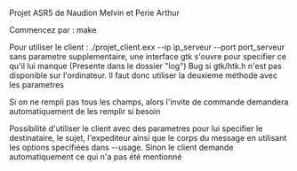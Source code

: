 Projet ASR5 de Naudion Melvin et Perie Arthur

Commencez par : make

Pour utiliser le client : ./projet_client.exx --ip ip_serveur --port port_serveur
sans parametre supplementaire, une interface gtk s'ouvre pour specifier
ce qu'il lui manque (Presente dans le dossier "log")
Bug si gtk/htk.h n'est pas disponible sur l'ordinateur.
Il faut donc utiliser la deuxieme méthode avec les parametres

Si on ne rempli pas tous les champs, alors l'invite de commande demandera
automatiquement de les remplir si besoin

Possibilité d'utiliser le client avec des parametres pour lui specifier 
le destinataire, le sujet, l'expediteur ainsi que le corps du message
en utilisant les options specifiées dans --usage. Sinon le client
demande automatiquement ce qui n'a pas été mentionné

